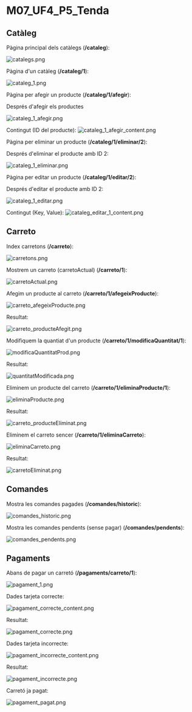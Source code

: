 # M07_UF4_P5_Tenda

## Catàleg

Pàgina principal dels catàlegs (**/cataleg**):

![catalegs.png](img%2Fcatalegs.png)

Pàgina d'un catàleg (**/cataleg/1**):

![cataleg_1.png](img%2Fcataleg_1.png)

Pàgina per afegir un producte (**/cataleg/1/afegir**):

Després d'afegir els productes

![cataleg_1_afegir.png](img%2Fcataleg_1_afegir.png)

Contingut (ID del producte):
![cataleg_1_afegir_content.png](img%2Fcataleg_1_afegir_content.png)

Pàgina per eliminar un producte (**/cataleg/1/eliminar/2**):

Després d'eliminar el producte amb ID 2:

![cataleg_1_eliminar.png](img%2Fcataleg_1_eliminar.png)

Pàgina per editar un producte (**/cataleg/1/editar/2**):

Després d'editar el producte amb ID 2:

![cataleg_1_editar.png](img%2Fcataleg_1_editar.png)

Contingut (Key, Value):
![cataleg_editar_1_content.png](img%2Fcataleg_editar_1_content.png)


## Carreto

Index carretons (**/carreto**):

![carretons.png](img/carretons.png)

Mostrem un carreto (carretoActual) (**/carreto/1**):

![carretoActual.png](img/carreto_carretoActual.png)

Afegim un producte al carreto (**/carreto/1/afegeixProducte**):

![carreto_afegeixProducte.png](img%2Fcarreto_afegeixProducte.png)

Resultat:

![carreto_producteAfegit.png](img%2Fcarreto_producteAfegit.png)

Modifiquem la quantiat d'un producte (**/carreto/1/modificaQuantitat/1**):

![modificaQuantitatProd.png](img/carreto_modificaQuantitatProd.png)

Resultat:

![quantitatModificada.png](img/carreto_quantitatModificada.png)

Eliminem un producte del carreto (**/carreto/1/eliminaProducte/1**):

![eliminaProducte.png](img/carreto_eliminaProducte.png)

Resultat:

![carreto_producteEliminat.png](img%2Fcarreto_producteEliminat.png)

Eliminem el carreto sencer (**/carreto/1/eliminaCarreto**):

![eliminaCarreto.png](img/carreto_eliminaCarreto.png)

Resultat:

![carretoEliminat.png](img/carreto_carretoEliminat.png)

## Comandes

Mostra les comandes pagades (**/comandes/historic**):

![comandes_historic.png](img/comandes_historic.png)

Mostra les comandes pendents (sense pagar) (**/comandes/pendents**):

![comandes_pendents.png](img/comandes_pendents.png)

## Pagaments

Abans de pagar un carretó (**/pagaments/carreto/1**):

![pagament_1.png](img%2Fpagament_1.png)

Dades tarjeta correcte:

![pagament_correcte_content.png](img%2Fpagament_correcte_content.png)

Resultat:

![pagament_correcte.png](img%2Fpagament_correcte.png)

Dades tarjeta incorrecte:

![pagament_incorrecte_content.png](img%2Fpagament_incorrecte_content.png)

Resultat:

![pagament_incorrecte.png](img%2Fpagament_incorrecte.png)

Carretó ja pagat:

![pagament_pagat.png](img%2Fpagament_pagat.png)